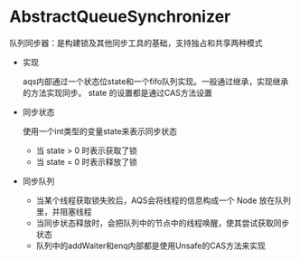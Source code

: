# AbstractQueueSynchronizer
队列同步器：是构建锁及其他同步工具的基础，支持独占和共享两种模式

- 实现
    
    aqs内部通过一个状态位state和一个fifo队列实现。一般通过继承，实现继承的方法实现同步。
    state 的设置都是通过CAS方法设置

- 同步状态

    使用一个int类型的变量state来表示同步状态
    - 当 state > 0 时表示获取了锁
    - 当 state = 0 时表示释放了锁
    
- 同步队列

    - 当某个线程获取锁失败后，AQS会将线程的信息构成一个 Node 放在队列里，并阻塞线程
    - 当同步状态释放时，会把队列中的节点中的线程唤醒，使其尝试获取同步状态
    - 队列中的addWaiter和enq内部都是使用Unsafe的CAS方法来实现

